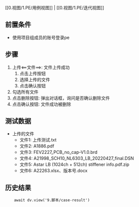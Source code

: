 [[0.视图/1.PE/用例视图]] | [[0.视图/1.PE/迭代视图]]

## 前置条件

- 使用项目组成员的账号登录pe

## 步骤

1. 上传<==文件==>: 文件上传成功
	1. 点击上传按钮
	2. 选择上传的文件
	3. 点击确认按钮
2. 勾选所有文件
3. 点击删除按钮: 弹出对话框，询问是否确认删除文件
4. 点击确认按钮: 文件成功被删除

## 测试数据

- 上传的文件
	- 文件1: 上传测试.txt
	- 文件2: A1886.pdf
	- 文件3: FEV2227_PCB_no_cap-V1.0.brd
	- 文件4: A21998_SCH10_NL6303_LB_20220427_final.DSN
	- 文件5: Astar LB (1024ch + 512ch) stiffener info.pdf.zip
	- 文件6: A22263.xlsx、版本号.docx

## 历史结果

```dataviewjs
    await dv.view('9.脚本/case-result')
```
